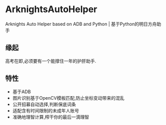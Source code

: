 # ArknightsAutoHelper
Arknights Auto Helper based on ADB and Python | 基于Python的明日方舟助手

## 缘起
高考在即,必须要有一个能撑住一年的护肝助手.

## 特性
* 基于ADB
* 图片识别基于OpenCV模板匹配,防止坐标变动带来的混乱
* 公开招募自动选择,判断保底词条
* 适配含有时间限制的未成年人账号
* 准确地理智计算,榨干你的最后一滴理智

